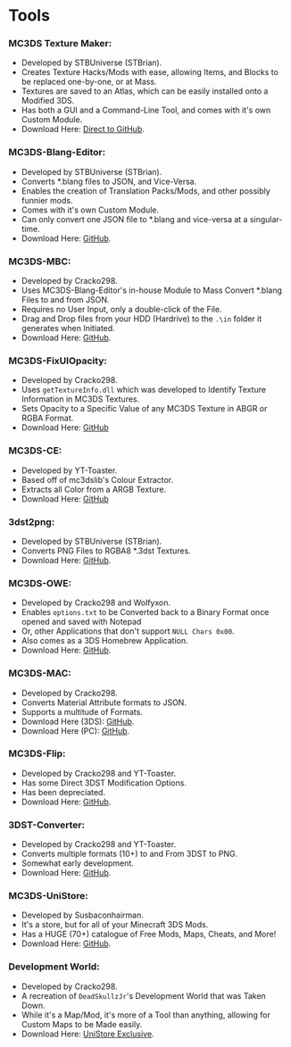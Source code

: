 # Tools
### MC3DS Texture Maker:
- Developed by STBUniverse (STBrian).
- Creates Texture Hacks/Mods with ease, allowing Items, and Blocks to be replaced one-by-one, or at Mass.
- Textures are saved to an Atlas, which can be easily installed onto a Modified 3DS.
- Has both a GUI and a Command-Line Tool, and comes with it's own Custom Module.
- Download Here: [Direct to GitHub](https://github.com/STBrian/MC3DS-Texture-Maker/releases).
### MC3DS-Blang-Editor:
- Developed by STBUniverse (STBrian).
- Converts *.blang files to JSON, and Vice-Versa.
- Enables the creation of Translation Packs/Mods, and other possibly funnier mods.
- Comes with it's own Custom Module.
- Can only convert one JSON file to *.blang and vice-versa at a singular-time.
- Download Here: [GitHub](https://github.com/STBrian/MC3DS-Blang-Editor).
### MC3DS-MBC:
- Developed by Cracko298.
- Uses MC3DS-Blang-Editor's in-house Module to Mass Convert *.blang Files to and from JSON.
- Requires no User Input, only a double-click of the File.
- Drag and Drop files from your HDD (Hardrive) to the `.\in` folder it generates when Initiated.
- Download Here: [GitHub](https://github.com/Cracko298/MassBlangConverter/releases/tag/v1).
### MC3DS-FixUIOpacity:
- Developed by Cracko298.
- Uses `getTextureInfo.dll` which was developed to Identify Texture Information in MC3DS Textures.
- Sets Opacity to a Specific Value of any MC3DS Texture in ABGR or RGBA Format.
- Download Here: [GitHub](https://github.com/Cracko298/MC3DS-FixUIOpacity/releases/tag/release-1.1.4)
### MC3DS-CE:
- Developed by YT-Toaster.
- Based off of mc3dslib's Colour Extractor.
- Extracts all Color from a ARGB Texture.
- Download Here: [GitHub](https://github.com/YT-Toaster/MC3DS-CE/releases/tag/v1)
### 3dst2png:
- Developed by STBUniverse (STBrian).
- Converts PNG Files to RGBA8 *.3dst Textures.
- Download Here: [GitHub](https://github.com/STBrian/3dstToPng/releases/tag/v1.0-release).
### MC3DS-OWE:
- Developed by Cracko298 and Wolfyxon. 
- Enables `options.txt` to be Converted back to a Binary Format once opened and saved with Notepad
- Or, other Applications that don't support `NULL Chars 0x00`.
- Also comes as a 3DS Homebrew Application.
- Download Here: [GitHub](https://github.com/Cracko298/MC3DS-Options-WinEdit/releases/tag/v1.1.0).
### MC3DS-MAC:
- Developed by Cracko298.
- Converts Material Attribute formats to JSON.
- Supports a multitude of Formats.
- Download Here (3DS): [GitHub](https://github.com/Cracko298/MC3DS-MAC/releases/tag/v1.4.1).
- Download Here (PC): [GitHub](https://github.com/Cracko298/MC3DS-Material-Converter/releases/tag/v1.0.0-release).
### MC3DS-Flip:
- Developed by Cracko298 and YT-Toaster.
- Has some Direct 3DST Modification Options.
- Has been depreciated.
- Download Here: [GitHub](https://github.com/Cracko298/MC-3DS-Flip/releases/tag/v0.6.2).
### 3DST-Converter:
- Developed by Cracko298 and YT-Toaster.
- Converts multiple formats (10+) to and From 3DST to PNG.
- Somewhat early development.
- Download Here: [GitHub](https://github.com/Cracko298/3DST-Converter/releases/tag/v1.1.0-beta).
### MC3DS-UniStore:
- Developed by Susbaconhairman.
- It's a store, but for all of your Minecraft 3DS Mods.
- Has a HUGE (70+) catalogue of Free Mods, Maps, Cheats, and More!
- Download Here: [GitHub](https://github.com/Minecraft-3DS-Community/minecraft-3ds-unistore).
### Development World:
- Developed by Cracko298.
- A recreation of `DeadSkullzJr`'s Development World that was Taken Down.
- While it's a Map/Mod, it's more of a Tool than anything, allowing for Custom Maps to be Made easily.
- Download Here: [UniStore Exclusive](https://github.com/Minecraft-3DS-Community/minecraft-3ds-unistore).